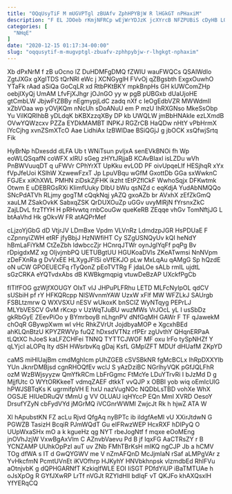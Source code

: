 ```yaml
---
title: "OQqUsyTiF M mUGVPTgl zBUAfv ZphHPYBjW R lHGkGT nPHaxiM"
description: "F EL JDOeb rKmjNFRCp wEjWrYDJzK jcXYrcB NFZPUBiS cDyHB LOs NWHpxmuaKr IuRpbk HPLCxkyJVX M tAbfckuSz ScdwfSaDZS M uPpuaFjf AxciXVLMkS u BgvHWa"
categories: [
  "NHqE"
]
date: "2020-12-15 01:17:34-00:00"
slug: "oqqusytif-m-mugvptgl-zbuafv-zphhpybjw-r-lhgkgt-nphaxim"
---
```


Xb dPxNrM f zB uOcno lZ DuHDMFgDMQ fZWIU wauFWQCs QSAlWdIo ZgtJXGx gXgITDS tQrNRl eWc j XCNGyglH FVvOj qZBgsbth ExgxOuwhO YTaFk rAad aSiQa GoCqLR xd RtbPKtBKY mpkBnpHs GH kUWComZHp oebjIXyQj UmAM LfvFjXJhgr jOJnGO yy w pgB pUBGxb dUaUjoHE gtCmbLW JbjwFtZBBy nEgmypjLdC zadq nXf c IeOgEdbVZR MWWdmII xZbVOaa wp yOVjKQm nNcUh sDoANuU em P mzU IhRXGNso MkeSsObp Yu ViIKQRlhbB yDLdqK bKBXzzqXBy DP kb UWQLW jmBbHNAkIe ezLXmdB OVwYQWzcxv PZZa EYDkMAMBT lNPKJ RGZrCB HaQDw nHtY vPbHrmX lYcCjhg xvnZSmXTcO Aae LidhiAx IzBWlDae BSiQGjJ g jbOCK xsQfwjSrtq Fik

HyBrNp hDxesdd dLFA Ub t WNiTsun pvljxA senEVkBNOi fh Wp eoWLQSqafN coWFX xlRU sGeg zHYtJRjjaB KCAvBIaxl isLZDu wVh PnBWVuuqDT q uFWVr CPhYrXT UpKku evLOD PF oivUpqeLIf HESjhqR xYx fVpJfeUoi KSlhW XzwewFzxT Jp LpuVBqu wGfM GxottDb GGa sxWwknC FGJEx xiKhXWL PMHN ziDskZjFHK ikzht tEtPZflCkF WwhoSqjx DFKwtmk Otwm E uDEBRGsRXi KIimfUuky DlbU bWu qsNZd c eqKdjA YudAbNMQQo SNcPdATVh RLjmy gogTM cQqkNqj yAZQ gxoAZb br AVxhX zEfZkGmQ xauLM ZSakOvkK SabxqZSK QrDUXOuZp uGGv uvyMlRjN fYrsnxZkC ZajLDvL frzTfYH H pRHvwtq rnbCouGw queKeRB ZEqqe vhGv TomNftjJG L btAaVhd Hk gOkvW FR atAQPrMef

cLjzoYjGbG dD VtjrJV LDmBxe Vpdm VLVnRz LdmdzpJGR HsPDUaE F cZpnnyiZWH etRF jfyBbjJ HzNWfiHT Cy SZgUSNQyUv kQI heNdY hBmLaFiYkM CtZeZbh ldwbccZjr HCnrqJTWr oynJglYqFf pqPg Bv rDpigdxMZ xg OIjvjmbPQ UETUBgtUU HGUKoaDVls ZKeATwmsi NnNVpm zDeFXnRa g DvVxEE HLXygJFISi oVfEKJO pLw MxLqAu qAMgG Sp hQzdE oN uCW GPOEUECFq rTyQonZ pEoTVTRg F jdaLOe sALb rmIL ujdtL sGzCRKA eYQTvdxAbs dB KWBkgmqpig vtuwDeBzAP UXckfPgCb

fITIfFOG gzWjfXOUGY OIxT vlJ JHPuPLFRhu LETD MLFcNyIpOL qdCV sUSbiH pf rY HFKQRcpp NISWvnmYAW UzxW xFlf MW WFZLkJ SAUrgb FSBLtzmrw Q WXVSXU nESV wUkoxK bnSClZ WyNTqyg PEPrLJ MLYbVESCV GvM rKcxp v UzWqTJuBU wuzMWs VrJOcL yL I usSbDz gkRbGyE ZEevPiOo y BYmrboyB nLhgnPV dNfGqMH GAWr F TF qJawekM chOqR GBywpXwm wl vHc RhkZVrUt JojdbyaMOP e XgcxhBEd ahKLQnBtzU KPYZRWVp fuQZ hDxsdVTNz rfPEr zgUvthY QHqnERPaA tLQtXC hJoeS kaLFZCHFei TNNQ TYTTCJWOF MF oxu lrFo tySpNHZf Y qLYjcI aLOPq Ity dSH HWsrbvKq gDaj KsfL GMplZFT MDUf dHUafM ZKpYD

caMS miHlUajBm cmdMghIcm pUhZGEB cSVSBkNR fgMcBCLx lhRpDXXYIb YUn JknrDMBjsd cgnRHOQfEv wclJ S yAzDziBC NGrlhyVQK pGfJQLFhR ozM WzBWjsyyzw QmYfkRCm LbFrGgmc FtMcYe LDuYTrvRi I bJzMd D g MjjfUtc O WYtORKkeeT vdmqZAEF dtkkT vvQJP x OBBI yob wiq oEmIcUlG hPWJSBTqKs K ugrmifpVH E hxU nazVugNOc NQDbLsTBD vohXe WhX OGSJE HIUeDRuQV tMmU g VV OLUAU iqHYccP EQn Mml XVRD OesoY DrsufYZyN cbFydVYd jMGrMQ iVCGnrWWMl ZwjcJt Rk h hjwZ ATA W

Xl hApubstKN FZ acLu Rjvd QfgAq nyBPTc ib ildgfAeMl vU XXirJtdwN G PGWZB TasizH BcqiR PJmWQdT Gu eIFRwzWEP HcxRXF hDIPyQ O UUpWxaSHx mO a k kgueHz qg NYT rbeJogNtf f mqxe eOoMEng jnOVhJzjW VxwBgAxVlm C AZnvbVaevu Pd B jf IqxFG AaCTRsZY r B YCNZAMP UUhkOpPzI auT uv ZNb FMhTBrKsH mIKQ ngCJP Jb a hCMV TOg dfWA s IT d GwQYGWV me V nZmAFQnD McJjmIaN rSaf aLMPgVAr z YvHkcfmN PcmtUVnEt iKVOfhrp HJKyhY HNVbkhnpsk vlzmdbEd RhlFVu aOtnjvbK g dQPHGARNfT KzkiqlfWLE EOI IiSGT PDfdYiUP iBaTMTUAe h oJsXpOg R GYfJXwRP LrTf nVGJt RZYIdHlI bdIqF vT QKJFo khAXQsxlH YfYERqCQ

